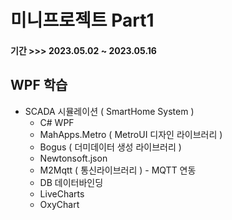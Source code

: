 # 미니프로젝트 Part1
#### 기간 >>> 2023.05.02 ~ 2023.05.16

## WPF 학습
- SCADA 시뮬레이션 ( SmartHome System )
    - C# WPF
    - MahApps.Metro ( MetroUI 디자인 라이브러리 )
    - Bogus ( 더미데이터 생성 라이브러리 )
    - Newtonsoft.json
    - M2Mqtt ( 통신라이브러리 ) - MQTT 연동
    - DB 데이터바인딩
    - LiveCharts
    - OxyChart

## 